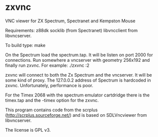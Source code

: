zxvnc
=====

VNC viewer for ZX Spectrum, Spectranet and Kempston Mouse

Requirements:
z88dk
socklib (from Spectranet)
libvncclient from libvncserver.

To build type:
make

On the Spectrum load the spectrum.tap. It will be listen on port 2000 for connections.
Run somewhere a vncserver with geometry 256x192 and finally run zxvnc. For example:
./zxvnc :2

zxvnc will connect to both the Zx Spectrum and the vncserver. It will be some kind of proxy.
The 127.0.0.2 address of Spectrum is hardcoded in zxvnc.
Unfortunately, performance is poor.

For the Timex 2068 with the spectrum emulator cartdridge there is the timex.tap
and the -timex option for the zxvnc.

This program contains code from the scrplus (http://scrplus.sourceforge.net/)
and is based on SDLVncviewer from libvncserver.

The license is GPL v3.
